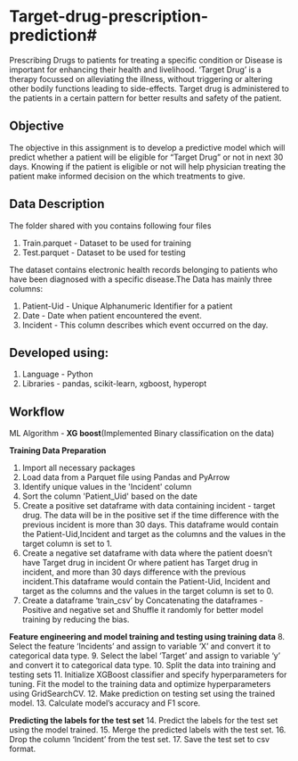 # Target-drug-prescription-prediction#

Prescribing Drugs to patients for treating a specific condition or Disease is important for enhancing their health and livelihood. ‘Target Drug’ is a therapy focussed on alleviating the illness, without triggering or altering other bodily functions leading to side-effects. Target drug is administered to the patients in a certain pattern for better results and safety of the patient.

**Objective**
----------------
The objective in this assignment is to develop a predictive model which will predict whether a patient will be eligible for “Target Drug” or not in next 30 days. Knowing  if the patient is eligible or not will help physician treating the patient make informed decision on the which treatments to give.

Data Description 
----------------
The folder shared with you contains following four files
1) Train.parquet - Dataset to be used for training
2) Test.parquet - Dataset to be used for testing

The dataset contains electronic health records belonging to patients who have been diagnosed with a specific disease.The Data has mainly three columns:


1) Patient-Uid - Unique Alphanumeric Identifier for a patient
2) Date - Date when patient encountered the event.
3) Incident - This column describes which event occurred on the day.


Developed using: 
----------------
1. Language - Python
2. Libraries - pandas, scikit-learn, xgboost, hyperopt

Workflow
---------
ML Algorithm - **XG boost**(Implemented Binary classification on the data)

**Training Data Preparation**
1. Import all necessary packages
2. Load data from a Parquet file using Pandas and PyArrow
3. Identify unique values in the 'Incident' column
4. Sort the column 'Patient_Uid' based on the date
5. Create a positive set dataframe with data containing incident - target drug. The data will be in the positive set if the time difference with the previous incident is more than 30 days. This dataframe would contain the Patient-Uid,Incident and target as the columns and the values in the target column is set to 1.
6. Create a negative set dataframe with data where the patient doesn’t have Target drug in incident Or where patient has Target drug in incident, and more than 30 days difference with the previous incident.This dataframe would contain the Patient-Uid, Incident and target as the columns and the values in the target column is set to 0.
7. Create a dataframe ‘train_csv’ by Concatenating the dataframes - Positive and negative set and
Shuffle it randomly for better model training by reducing the bias.

**Feature engineering and model training and testing using training data**
8. Select the feature ‘Incidents’ and assign to variable ‘X’ and convert it to categorical data type.
9. Select the label ‘Target’ and assign to variable ‘y’ and convert it to categorical data type.
10. Split the data into training and testing sets 
11. Initialize XGBoost classifier and specify hyperparameters for tuning. Fit the model to the training data and optimize hyperparameters using GridSearchCV.
12. Make prediction on testing set using the trained model.
13. Calculate model’s accuracy and F1 score.

**Predicting the labels for the test set**
14. Predict the labels for the test set using the model trained.
15. Merge the predicted labels with the test set.
16. Drop the column ‘Incident’ from the test set.
17. Save the test set to csv format.
